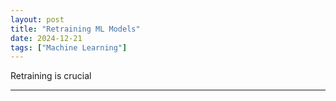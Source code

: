 ```yaml
---
layout: post
title: "Retraining ML Models"
date: 2024-12-21
tags: ["Machine Learning"]
---
```


Retraining is crucial 

---
